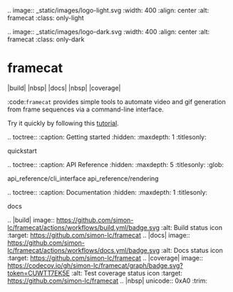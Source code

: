 .. image:: _static/images/logo-light.svg
   :width: 400
   :align: center
   :alt: framecat
   :class: only-light

.. image:: _static/images/logo-dark.svg
   :width: 400
   :align: center
   :alt: framecat
   :class: only-dark


# framecat

|build| |nbsp| |docs| |nbsp| |coverage|

:code:`framecat` provides simple tools to automate video and gif generation from frame sequences via a command-line interface.

Try it quickly by following this [tutorial](quickstart).


<!-- prettier-ignore-start -->

.. toctree::
   :caption: Getting started
   :hidden:
   :maxdepth: 1
   :titlesonly:

   quickstart

.. toctree::
   :caption: API Reference
   :hidden:
   :maxdepth: 5
   :titlesonly:
   :glob:

   api_reference/cli_interface
   api_reference/rendering


.. toctree::
   :caption: Documentation
   :hidden:
   :maxdepth: 1
   :titlesonly:

   docs


.. |build| image:: https://github.com/simon-lc/framecat/actions/workflows/build.yml/badge.svg
   :alt: Build status icon
   :target: https://github.com/simon-lc/framecat
.. |docs| image:: https://github.com/simon-lc/framecat/actions/workflows/docs.yml/badge.svg
   :alt: Docs status icon
   :target: https://github.com/simon-lc/framecat
.. |coverage| image:: https://codecov.io/gh/simon-lc/framecat/graph/badge.svg?token=CUWTT7EK5E
   :alt: Test coverage status icon
   :target: https://github.com/simon-lc/framecat
.. |nbsp| unicode:: 0xA0
   :trim:

<!-- prettier-ignore-end -->
